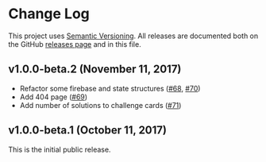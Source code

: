 # Change Log

This project uses [Semantic Versioning](http://semver.org/). All releases are documented both on the GitHub [releases page](https://github.com/hoopr/codework/releases) and in this file.

## v1.0.0-beta.2 (November 11, 2017)

- Refactor some firebase and state structures ([#68](https://github.com/hoopr/codework/pull/68), [#70](https://github.com/hoopr/codework/pull/70))
- Add 404 page ([#69](https://github.com/hoopr/codework/pull/69))
- Add number of solutions to challenge cards ([#71](https://github.com/hoopr/codework/pull/71))

## v1.0.0-beta.1 (October 11, 2017)

This is the initial public release.
